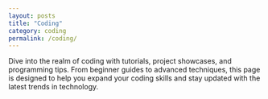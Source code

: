 ```yaml
---
layout: posts
title: "Coding"
category: coding
permalink: /coding/
---
```


Dive into the realm of coding with tutorials, project showcases, and programming tips. From beginner guides to advanced techniques, this page is designed to help you expand your coding skills and stay updated with the latest trends in technology.
